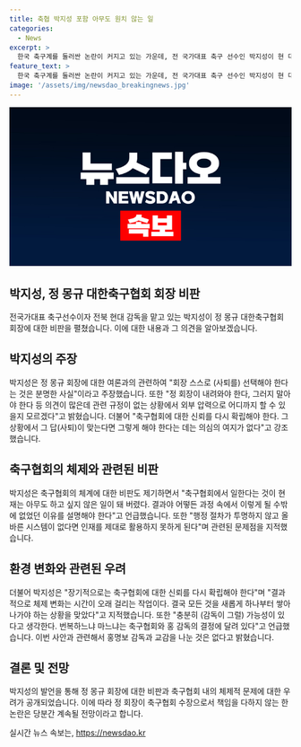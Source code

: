 ```yaml
---
title: 축협 박지성 포함 아무도 원치 않는 일
categories:
  - News
excerpt: >
  한국 축구계를 둘러싼 논란이 커지고 있는 가운데, 전 국가대표 축구 선수인 박지성이 현 대디렉터를 맡고 있는 정몽규 대한축구협회장에 대한 비판을 퍼붓고 있다. 박지성은 정 회장의 사퇴를 요구하며, 축구협회의 체계적인 변화와 투명한 운영이 필요하다고 강조했다. 이에 따라 축구 팬들과 관련자들의 관심과 우려가 계속될 전망이다. 한편, 정 회장의 책임을 떠안지 않을 경우, 논란은 더욱 커질 것으로 보인다.
feature_text: >
  한국 축구계를 둘러싼 논란이 커지고 있는 가운데, 전 국가대표 축구 선수인 박지성이 현 대디렉터를 맡고 있는 정몽규 대한축구협회장에 대한 비판을 퍼붓고 있다. 박지성은 정 회장의 사퇴를 요구하며, 축구협회의 체계적인 변화와 투명한 운영이 필요하다고 강조했다. 이에 따라 축구 팬들과 관련자들의 관심과 우려가 계속될 전망이다. 한편, 정 회장의 책임을 떠안지 않을 경우, 논란은 더욱 커질 것으로 보인다.
image: '/assets/img/newsdao_breakingnews.jpg'
---
```


<p><img src="/assets/img/newsdao_breakingnews.jpg" alt="pcversion 속보" /></p>

<h2 data-ke-size="size26">박지성, 정 몽규 대한축구협회 회장 비판</h2>

<p data-ke-size="size16">전국가대표 축구선수이자 전북 현대 감독을 맡고 있는 박지성이 정 몽규 대한축구협회 회장에 대한 비판을 펼쳤습니다. 이에 대한 내용과 그 의견을 알아보겠습니다.</p>

<h2 data-ke-size="size24">박지성의 주장</h2>

<p data-ke-size="size16">박지성은 정 몽규 회장에 대한 여론과의 관련하여 "회장 스스로 (사퇴를) 선택해야 한다는 것은 분명한 사실"이라고 주장했습니다. 또한 "정 회장이 내려와야 한다, 그러지 말아야 한다 등 의견이 많은데 관련 규정이 없는 상황에서 외부 압력으로 어디까지 할 수 있을지 모르겠다"고 밝혔습니다. 더불어 "축구협회에 대한 신뢰를 다시 확립해야 한다. 그 상황에서 그 답(사퇴)이 맞는다면 그렇게 해야 한다는 데는 의심의 여지가 없다"고 강조했습니다.</p>

<h2 data-ke-size="size24">축구협회의 체제와 관련된 비판</h2>

<p data-ke-size="size16">박지성은 축구협회의 체계에 대한 비판도 제기하면서 "축구협회에서 일한다는 것이 현재는 아무도 하고 싶지 않은 일이 돼 버렸다. 결과야 어떻든 과정 속에서 이렇게 될 수밖에 없었던 이유를 설명해야 한다"고 언급했습니다. 또한 "행정 절차가 투명하지 않고 올바른 시스템이 없다면 인재를 제대로 활용하지 못하게 된다"며 관련된 문제점을 지적했습니다.</p>

<h2 data-ke-size="size24">환경 변화와 관련된 우려</h2>

<p data-ke-size="size16">더불어 박지성은 "장기적으로는 축구협회에 대한 신뢰를 다시 확립해야 한다"며 "결과적으로 체제 변화는 시간이 오래 걸리는 작업이다. 결국 모든 것을 새롭게 하나부터 쌓아 나가야 하는 상황을 맞았다"고 지적했습니다. 또한 "충분히 (감독이 그럴) 가능성이 있다고 생각한다. 번복하느냐 마느냐는 축구협회와 홍 감독의 결정에 달려 있다"고 언급했습니다. 이번 사안과 관련해서 홍명보 감독과 교감을 나눈 것은 없다고 밝혔습니다.</p>

<h2 data-ke-size="size24">결론 및 전망</h2>

<p data-ke-size="size16">박지성의 발언을 통해 정 몽규 회장에 대한 비판과 축구협회 내의 체제적 문제에 대한 우려가 공개되었습니다. 이에 따라 정 회장이 축구협회 수장으로서 책임을 다하지 않는 한 논란은 당분간 계속될 전망이라고 합니다.</p>
실시간 뉴스 속보는, <a href="https://newsdao.kr" rel="dofollow">https://newsdao.kr</a>



